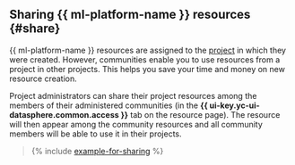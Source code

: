 ## Sharing {{ ml-platform-name }} resources {#share}

{{ ml-platform-name }} resources are assigned to the [project](../../datasphere/concepts/project.md) in which they were created. However, communities enable you to use resources from a project in other projects. This helps you save your time and money on new resource creation.

Project administrators can share their project resources among the members of their administered communities (in the **{{ ui-key.yc-ui-datasphere.common.access }}** tab on the resource page). The resource will then appear among the community resources and all community members will be able to use it in their projects.

> {% include [example-for-sharing](../../_includes/datasphere/roles-for-sharing-example.md) %}
